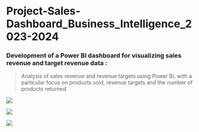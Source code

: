 # Project-Sales-Dashboard_Business_Intelligence_2023-2024
### Development of a Power BI dashboard for visualizing sales revenue and target revenue data :
>
> Analysis of sales revenue and revenue targets using Power BI, with a particular focus on products sold, revenue targets and the number of products returned
>

![](1.png)

![](2.png)

![](3.png)
